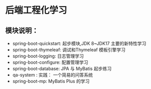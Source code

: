# 后端工程化学习
## 模块说明： 
- spring-boot-quickstart: 起步模块,JDK 8~JDK17 主要的新特性学习
- spring-boot-thymeleaf: 调试和Thymeleaf 模板引擎学习
- spring-boot-logging: 日志管理学习
- spring-boot-configure: 配置管理学习
- spring-boot-database: JPA 与 MyBatis 起步练习
- qa-system : 实践： 一个简易的问答系统
- spring-boot-mp: MyBatis Plus 的学习
   